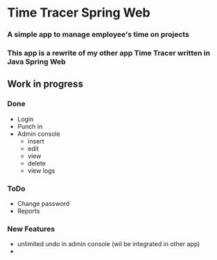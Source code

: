 # Time Tracer Spring Web

### A simple app to manage employee's time on projects

### This app is a rewrite of my other app Time Tracer written in Java Spring Web

## Work in progress
### Done
- Login
- Punch in
- Admin console
  - insert
  - edit 
  - view
  - delete
  - view logs
  
### ToDo
- Change password
- Reports

### New Features
- unlimited undo in admin console (wil be integrated in other app)
- 